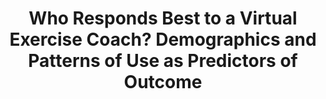 ---
name: "Who Responds Best To A Virtual"
title: "Who Responds Best to a Virtual Exercise Coach? Demographics and Patterns of Use as Predictors of Outcome"
project: null
event: "Workshop on Interactive Systems in Healthcare (WISH)"
authors:
- name: "Zhang, Z."
- name: "Bickmore, T."
- name: "Silliman, R."
- name: "Paasche-Orlow, M."
year: 2013
resources: null
external_url: null
draft: false 
headless: true
---